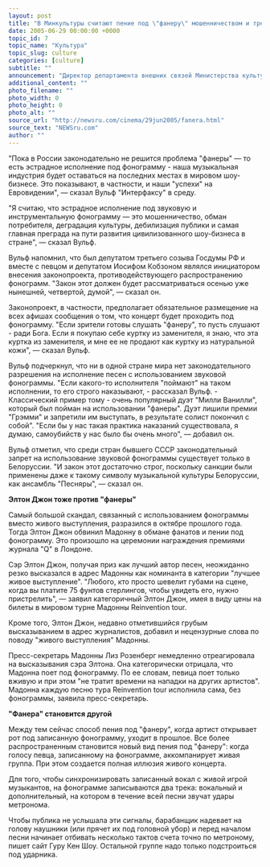 ```yaml
---
layout: post
title: "В Минкультуры считают пение под \"фанеру\" мошенничеством и требуют его запрета"
date: 2005-06-29 00:00:00 +0000
topic_id: 7
topic_name: "Культура"
topic_slug: culture
categories: [culture]
subtitle: ""
announcement: "Директор департамента внешних связей Министерства культуры и массовых коммуникаций РФ Андрей Вульф связывает неудачи российских исполнителей на Евровидении с отсутствием в стране закона против использования фонограмм."
additional_content: ""
photo_filename: ""
photo_width: 0
photo_height: 0
photo_alt: ""
source_url: "http://newsru.com/cinema/29jun2005/fanera.html"
source_text: "NEWSru.com"
author: ""
---
```

"Пока в России законодательно не решится проблема "фанеры" &mdash; то есть эстрадное исполнение под фонограмму - наша музыкальная индустрия будет оставаться на последних местах в мировом шоу-бизнесе. Это показывают, в частности, и наши "успехи" на Евровидении", &mdash; сказал Вульф "Интерфаксу" в среду.

"Я считаю, что эстрадное исполнение под звуковую и инструментальную фонограмму &mdash; это мошенничество, обман потребителя, деградация культуры, дебилизация публики и самая главная преграда на пути развития цивилизованного шоу-бизнеса в стране", &mdash; сказал Вульф.

Вульф напомнил, что был депутатом третьего созыва Госдумы РФ и вместе с певцом и депутатом Иосифом Кобзоном являлся инициатором внесения законопроекта, противодействующего распространению фонограмм. "Закон этот должен будет рассматриваться осенью уже нынешней, четвертой, думой", &mdash; сказал он.

Законопроект, в частности, предполагает обязательное размещение на всех афишах сообщения о том, что концерт будет проходить под фонограмму. "Если зрители готовы слушать "фанеру", то пусть слушают - ради Бога. Если я покупаю себе куртку из заменителя, я знаю, что эта куртка из заменителя, и мне ее не продают как куртку из натуральной кожи", &mdash; сказал Вульф.

Вульф подчеркнул, что ни в одной стране мира нет законодательного разрешения на исполнение песен с использованием звуковой фонограммы. "Если какого-то исполнителя "поймают" на таком исполнении, то его строго наказывают, - рассказал Вульф. - Классический пример тому - очень популярный дуэт "Милли Ванилли", который был пойман на использовании "фанеры". Дуэт лишили премии "Грэмми" и запретили им выступать, в результате солист покончил с собой". "Если бы у нас такая практика наказаний существовала, я думаю, самоубийств у нас было бы очень много", &mdash; добавил он.

Вульф отметил, что среди стран бывшего СССР законодательный запрет на использование звуковой фонограммы существует только в Белоруссии. "И закон этот достаточно строг, поскольку санкции были применены даже к такому символу музыкальной культуры Белоруссии, как ансамбль "Песняры", &mdash; сказал он.

<strong>Элтон Джон тоже против "фанеры"</strong>

Самый большой скандал, связанный с использованием фонограммы вместо живого выступления, разразился в октябре прошлого года. Тогда Элтон Джон обвинил Мадонну в обмане фанатов и пении под фонограмму. Это произошло на церемонии награждения премиями журнала "Q" в Лондоне.

Сэр Элтон Джон, получая приз как лучший автор песен, неожиданно резко высказался в адрес Мадонны как номинанта в категории "лучшее живое выступление". "Любого, кто просто шевелит губами на сцене, когда вы платите 75 фунтов стерлингов, чтобы увидеть его, нужно пристрелить", &mdash; заявил категоричный Элтон Джон, имея в виду цены на билеты в мировом турне Мадонны Reinvention tour.

Кроме того, Элтон Джон, недавно отметившийся грубым высказыванием в адрес журналистов, добавил и нецензурные слова по поводу "живого выступления" Мадонны.

Пресс-секретарь Мадонны Лиз Розенберг немедленно отреагировала на высказывания сэра Элтона. Она категорически отрицала, что Мадонна поет под фонограмму. По ее словам, певица поет только вживую и при этом "не тратит времени на нападки на других артистов". Мадонна каждую песню тура Reinvention tour исполнила сама, без фонограммы, заявила пресс-секретарь.

<strong>"Фанера" становится другой</strong>

Между тем сейчас способ пения под "фанеру", когда артист открывает рот под записанную фонограмму, уходит в прошлое. Все более распространенным становится новый вид пения под "фанеру": когда голосу певца, записанному на фонограмме, аккомпанирует живая группа. При этом создается полная иллюзия живого концерта.

Для того, чтобы синхронизировать записанный вокал с живой игрой музыкантов, на фонограмме записываются два трека: вокальный и дополнительный, на котором в течение всей песни звучат удары метронома.

Чтобы публика не услышала эти сигналы, барабанщик надевает на голову наушники (или прячет их под головной убор) и перед началом песни начинает отбивать несколько тактов счета точно по метроному, пишет сайт Гуру Кен Шоу. Остальной группе надо только подстроиться под ударника.
